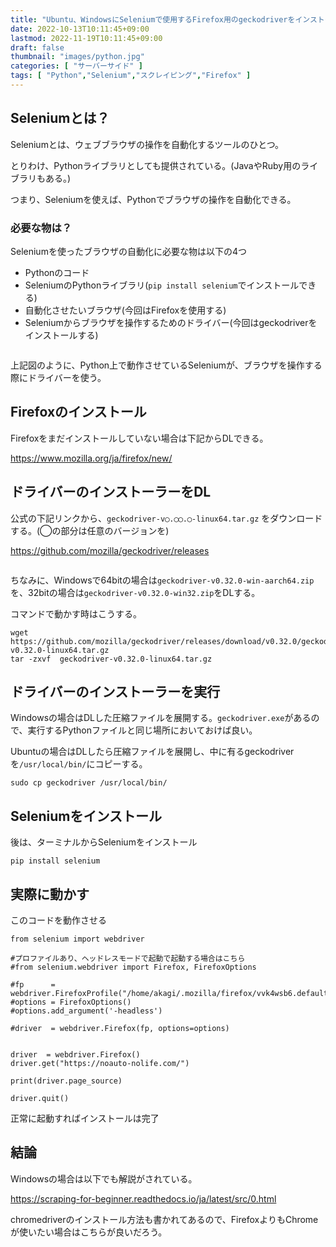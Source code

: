```yaml
---
title: "Ubuntu、WindowsにSeleniumで使用するFirefox用のgeckodriverをインストールする【Python】"
date: 2022-10-13T10:11:45+09:00
lastmod: 2022-11-19T10:11:45+09:00
draft: false
thumbnail: "images/python.jpg"
categories: [ "サーバーサイド" ]
tags: [ "Python","Selenium","スクレイピング","Firefox" ]
---
```



## Seleniumとは？

Seleniumとは、ウェブブラウザの操作を自動化するツールのひとつ。

とりわけ、Pythonライブラリとしても提供されている。(JavaやRuby用のライブラリもある。)

つまり、Seleniumを使えば、Pythonでブラウザの操作を自動化できる。

### 必要な物は？

Seleniumを使ったブラウザの自動化に必要な物は以下の4つ

- Pythonのコード
- SeleniumのPythonライブラリ(`pip install selenium`でインストールできる)
- 自動化させたいブラウザ(今回はFirefoxを使用する)
- Seleniumからブラウザを操作するためのドライバー(今回はgeckodriverをインストールする)

<div class="img-center"><img src="/images/Screenshot from 2022-11-24 15-36-49.png" alt=""></div>

上記図のように、Python上で動作させているSeleniumが、ブラウザを操作する際にドライバーを使う。


## Firefoxのインストール

Firefoxをまだインストールしていない場合は下記からDLできる。

https://www.mozilla.org/ja/firefox/new/


## ドライバーのインストーラーをDL

公式の下記リンクから、`geckodriver-v◯.◯◯.◯-linux64.tar.gz` をダウンロードする。(◯の部分は任意のバージョンを)

https://github.com/mozilla/geckodriver/releases

<div class="img-center"><img src="/images/Screenshot from 2022-11-19 10-19-26.png" alt=""></div>

ちなみに、Windowsで64bitの場合は`geckodriver-v0.32.0-win-aarch64.zip `を、32bitの場合は` geckodriver-v0.32.0-win32.zip `をDLする。


コマンドで動かす時はこうする。

    wget https://github.com/mozilla/geckodriver/releases/download/v0.32.0/geckodriver-v0.32.0-linux64.tar.gz
    tar -zxvf  geckodriver-v0.32.0-linux64.tar.gz 


## ドライバーのインストーラーを実行

Windowsの場合はDLした圧縮ファイルを展開する。`geckodriver.exe`があるので、実行するPythonファイルと同じ場所においておけば良い。


Ubuntuの場合はDLしたら圧縮ファイルを展開し、中に有るgeckodriverを`/usr/local/bin/`にコピーする。

    sudo cp geckodriver /usr/local/bin/


## Seleniumをインストール

後は、ターミナルからSeleniumをインストール

```
pip install selenium
```

## 実際に動かす

このコードを動作させる

```
from selenium import webdriver

#プロファイルあり、ヘッドレスモードで起動で起動する場合はこちら
#from selenium.webdriver import Firefox, FirefoxOptions

#fp      = webdriver.FirefoxProfile("/home/akagi/.mozilla/firefox/vvk4wsb6.default")
#options = FirefoxOptions()
#options.add_argument('-headless')

#driver  = webdriver.Firefox(fp, options=options)


driver  = webdriver.Firefox()
driver.get("https://noauto-nolife.com/")

print(driver.page_source)

driver.quit()
```

正常に起動すればインストールは完了


## 結論

Windowsの場合は以下でも解説がされている。

https://scraping-for-beginner.readthedocs.io/ja/latest/src/0.html

chromedriverのインストール方法も書かれてあるので、FirefoxよりもChromeが使いたい場合はこちらが良いだろう。



